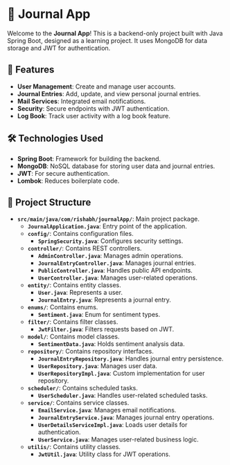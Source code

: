 # 📓 Journal App

Welcome to the **Journal App**! This is a backend-only project built with Java Spring Boot, designed as a learning project. It uses MongoDB for data storage and JWT for authentication.

## 🚀 Features

- **User Management**: Create and manage user accounts.
- **Journal Entries**: Add, update, and view personal journal entries.
- **Mail Services**: Integrated email notifications.
- **Security**: Secure endpoints with JWT authentication.
- **Log Book**: Track user activity with a log book feature.

## 🛠️ Technologies Used

- **Spring Boot**: Framework for building the backend.
- **MongoDB**: NoSQL database for storing user data and journal entries.
- **JWT**: For secure authentication.
- **Lombok**: Reduces boilerplate code.

## 📂 Project Structure

- **`src/main/java/com/rishabh/journalApp/`**: Main project package.
  - **`JournalApplication.java`**: Entry point of the application.
  - **`config/`**: Contains configuration files.
    - **`SpringSecurity.java`**: Configures security settings.
  - **`controller/`**: Contains REST controllers.
    - **`AdminController.java`**: Manages admin operations.
    - **`JournalEntryController.java`**: Manages journal entries.
    - **`PublicController.java`**: Handles public API endpoints.
    - **`UserController.java`**: Manages user-related operations.
  - **`entity/`**: Contains entity classes.
    - **`User.java`**: Represents a user.
    - **`JournalEntry.java`**: Represents a journal entry.
  - **`enums/`**: Contains enums.
    - **`Sentiment.java`**: Enum for sentiment types.
  - **`filter/`**: Contains filter classes.
    - **`JwtFilter.java`**: Filters requests based on JWT.
  - **`model/`**: Contains model classes.
    - **`SentimentData.java`**: Holds sentiment analysis data.
  - **`repository/`**: Contains repository interfaces.
    - **`JournalEntryRepository.java`**: Handles journal entry persistence.
    - **`UserRepository.java`**: Manages user data.
    - **`UserRepositoryImpl.java`**: Custom implementation for user repository.
  - **`scheduler/`**: Contains scheduled tasks.
    - **`UserScheduler.java`**: Handles user-related scheduled tasks.
  - **`service/`**: Contains service classes.
    - **`EmailService.java`**: Manages email notifications.
    - **`JournalEntryService.java`**: Manages journal entry operations.
    - **`UserDetailsServiceImpl.java`**: Loads user details for authentication.
    - **`UserService.java`**: Manages user-related business logic.
  - **`utilis/`**: Contains utility classes.
    - **`JwtUtil.java`**: Utility class for JWT operations.

